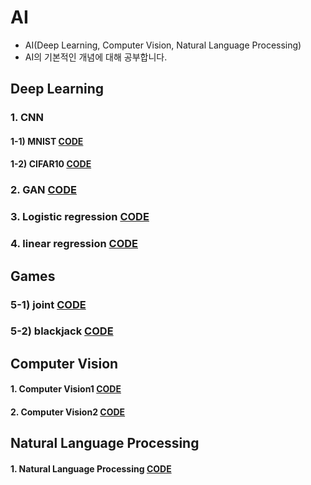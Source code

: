 # AI   
- AI(Deep Learning, Computer Vision, Natural Language Processing)   
- AI의 기본적인 개념에 대해 공부합니다. 


## Deep Learning    
### 1. CNN   
#### 1-1) MNIST     [CODE](https://github.com/youngbinwoo/AI/blob/master/Deep%20Learing/Pytorch_CNN/MNIST.py)
#### 1-2) CIFAR10    [CODE](https://github.com/youngbinwoo/AI/blob/master/Deep%20Learing/Pytorch_CNN/CIFAR10.py)

### 2. GAN     [CODE](https://github.com/youngbinwoo/AI/blob/master/Deep%20Learing/Pytorch_GAN/GAN.ipynb)

### 3. Logistic regression    [CODE](https://github.com/youngbinwoo/AI/tree/master/Deep%20Learing/Pytorch_Logistic%20regression)

### 4. linear regression     [CODE](https://github.com/youngbinwoo/AI/tree/master/Deep%20Learing/Pytorch_linear%20regression)




## Games 
### 5-1) joint    [CODE](https://github.com/youngbinwoo/AI/tree/master/Game/blackjack)
### 5-2) blackjack    [CODE](https://github.com/youngbinwoo/AI/tree/master/Game/joint)    


## Computer Vision  
#### 1. Computer Vision1    [CODE](https://github.com/youngbinwoo/AI/blob/master/Computer%20Vision/Computer%20Vision1.ipynb)  
#### 2. Computer Vision2     [CODE](https://github.com/youngbinwoo/AI/blob/master/Computer%20Vision/Computer%20Vision2.ipynb)



## Natural Language Processing   
#### 1. Natural Language Processing    [CODE](https://github.com/youngbinwoo/AI/tree/master/Natural%20Language%20Processing)  
